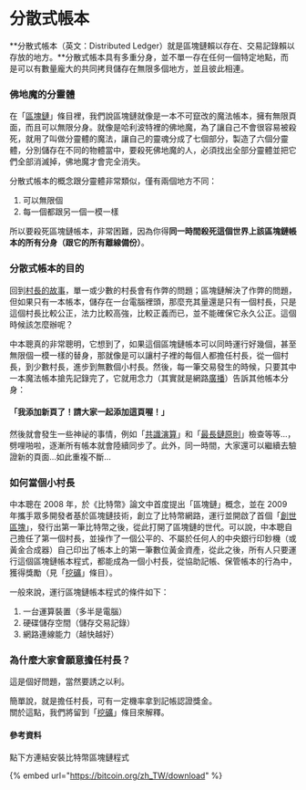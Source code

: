 # 分散式帳本

**分散式帳本（英文：Distributed Ledger）就是區塊鏈賴以存在、交易記錄賴以存放的地方。**分散式帳本具有多重分身，並不單一存在任何一個特定地點，而是可以有數量龐大的共同拷貝儲存在無限多個地方，並且彼此相連。

### 佛地魔的分靈體

在「[區塊鏈](chain.md)」條目裡，我們說區塊鏈就像是一本不可竄改的魔法帳本，擁有無限頁面，而且可以無限分身。就像是哈利波特裡的佛地魔，為了讓自己不會很容易被殺死，就用了叫做分靈體的魔法，讓自己的靈魂分成了七個部分，製造了六個分靈體，分別儲存在不同的物體當中，要殺死佛地魔的人，必須找出全部分靈體並把它們全部消滅掉，佛地魔才會完全消失。

分散式帳本的概念跟分靈體非常類似，僅有兩個地方不同：

1. 可以無限個
2. 每一個都跟另一個一模一樣

所以要殺死區塊鏈帳本，非常困難，因為你得**同一時間殺死這個世界上該區塊鏈帳本的所有分身（跟它的所有離線備份）**。

### 分散式帳本的目的

回到[村長的故事](zhong-xin-hua-ben.md#cun-le)，單一或少數的村長會有作弊的問題；區塊鏈解決了作弊的問題，但如果只有一本帳本，儲存在一台電腦裡頭，那麼充其量還是只有一個村長，只是這個村長比較公正，法力比較高強，比較正義而已，並不能確保它永久公正。這個時候該怎麼辦呢？

中本聰真的非常聰明，它想到了，如果這個區塊鏈帳本可以同時運行好幾個，甚至無限個一模一樣的替身，那就像是可以讓村子裡的每個人都擔任村長，從一個村長，到少數村長，進步到無數個小村長。然後，每一筆交易發生的時候，只要其中一本魔法帳本搶先記錄完了，它就用念力（其實就是網路[廣播](wa/bo/)）告訴其他帳本分身：

#### 「我添加新頁了！請大家一起添加這頁喔！」

然後就會發生一些神祕的事情，例如「[共識演算](consensus/)」和「[最長鏈原則](wa/bo/zui-yuan.md)」檢查等等…，劈哩啪啦，逐漸所有帳本就會陸續同步了。此外，同一時間，大家還可以繼續去驗證新的頁面…如此重複不斷…

### 如何當個小村長

中本聰在 2008 年，於《比特幣》論文中首度提出「區塊鏈」概念，並在 2009 年攜手眾多開發者基於區塊鏈技術，創立了比特幣網路，運行並開啟了首個「[創世區塊](blockchain-dev/public-chain/genesis-block.md)」，發行出第一筆比特幣之後，從此打開了區塊鏈的世代。可以說，中本聰自己擔任了第一個村長，並操作了一個公平的、不屬於任何人的中央銀行印鈔機（或黃金合成器）自己印出了帳本上的第一筆數位黃金資產，從此之後，所有人只要運行這個區塊鏈帳本程式，都能成為一個小村長，從協助記帳、保管帳本的行為中，獲得獎勵（見「[挖礦](wa/)」條目）。

一般來說，運行區塊鏈帳本程式的條件如下：

1. 一台運算裝置（多半是電腦）
2. 硬碟儲存空間（儲存交易記錄）
3. 網路連線能力（越快越好）

### 為什麼大家會願意擔任村長？

這是個好問題，當然要誘之以利。

簡單說，就是擔任村長，可有一定機率拿到記帳認證獎金。\
關於這點，我們將留到「[挖礦](wa/)」條目來解釋。

#### 參考資料

點下方連結安裝比特幣區塊鏈程式

{% embed url="https://bitcoin.org/zh_TW/download" %}
